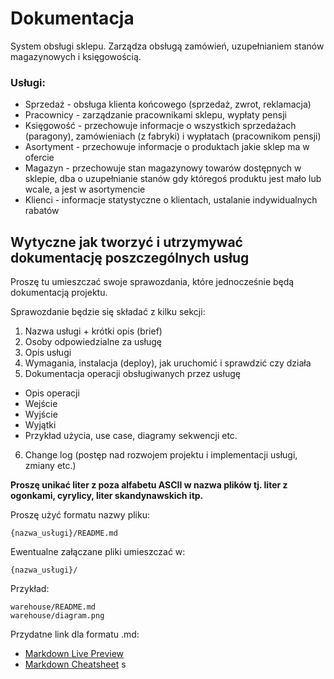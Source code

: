 # Dokumentacja

System obsługi sklepu. Zarządza obsługą zamówień, uzupełnianiem stanów magazynowych i księgowością.

### Usługi:

* Sprzedaż - obsługa klienta końcowego (sprzedaż, zwrot, reklamacja)
* Pracownicy - zarządzanie pracownikami sklepu, wypłaty pensji
* Księgowość - przechowuje informacje o wszystkich sprzedażach (paragony), zamówieniach (z fabryki) i wypłatach (pracownikom pensji)
* Asortyment - przechowuje informacje o produktach jakie sklep ma w ofercie
* Magazyn - przechowuje stan magazynowy towarów dostępnych w sklepie, dba o uzupełnianie stanów gdy któregoś produktu jest mało lub wcale, a jest w asortymencie
* Klienci - informacje statystyczne o klientach, ustalanie indywidualnych rabatów

## Wytyczne jak tworzyć i utrzymywać dokumentację poszczególnych usług
Proszę tu umieszczać swoje sprawozdania, które jednocześnie będą dokumentacją projektu.

Sprawozdanie będzie się składać z kilku sekcji:

1. Nazwa usługi + krótki opis (brief)
2. Osoby odpowiedzialne za usługę
3. Opis usługi
4. Wymagania, instalacja (deploy), jak uruchomić i sprawdzić czy działa
5. Dokumentacja operacji obsługiwanych przez usługę
 + Opis operacji
 + Wejście
 + Wyjście
 + Wyjątki
 + Przykład użycia, use case, diagramy sekwencji etc.
6. Change log (postęp nad rozwojem projektu i implementacji usługi, zmiany etc.)

**Proszę unikać liter z poza alfabetu ASCII w nazwa plików tj. liter z ogonkami, cyrylicy, liter skandynawskich itp.**

Proszę użyć formatu nazwy pliku:

    {nazwa_usługi}/README.md

Ewentualne załączane pliki umieszczać w:

    {nazwa_usługi}/

Przykład:

    warehouse/README.md
    warehouse/diagram.png


Przydatne link dla formatu .md:

* [Markdown Live Preview](http://markdownlivepreview.com/)
* [Markdown Cheatsheet](https://github.com/adam-p/markdown-here/wiki/Markdown-Cheatsheet)
s